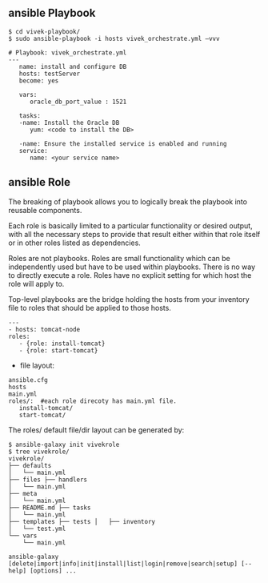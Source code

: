 
## ansible Playbook
```
$ cd vivek-playbook/
$ sudo ansible-playbook -i hosts vivek_orchestrate.yml –vvv 

# Playbook: vivek_orchestrate.yml
--- 
   name: install and configure DB
   hosts: testServer
   become: yes

   vars: 
      oracle_db_port_value : 1521
   
   tasks:
   -name: Install the Oracle DB
      yum: <code to install the DB>
    
   -name: Ensure the installed service is enabled and running
   service:
      name: <your service name>
```

## ansible Role

The breaking of playbook allows you to logically break the playbook into reusable components.

Each role is basically limited to a particular functionality or desired output, with all the necessary steps to provide that result either within that role itself or in other roles listed as dependencies.

Roles are not playbooks. Roles are small functionality which can be independently used but have to be used within playbooks. There is no way to directly execute a role. Roles have no explicit setting for which host the role will apply to.

Top-level playbooks are the bridge holding the hosts from your inventory file to roles that should be applied to those hosts.

```
--- 
- hosts: tomcat-node 
roles: 
   - {role: install-tomcat} 
   - {role: start-tomcat} 
```

- file layout:

```
ansible.cfg
hosts
main.yml
roles/:  #each role direcoty has main.yml file.  
   install-tomcat/
   start-tomcat/  
```

The roles/ default file/dir layout can be generated by:
```
$ ansible-galaxy init vivekrole 
$ tree vivekrole/ 
vivekrole/ 
├── defaults 
│   └── main.yml 
├── files ├── handlers 
│   └── main.yml 
├── meta 
│   └── main.yml 
├── README.md ├── tasks 
│   └── main.yml 
├── templates ├── tests │   ├── inventory 
│   └── test.yml 
└── vars 
    └── main.yml 
    
ansible-galaxy [delete|import|info|init|install|list|login|remove|search|setup] [--help] [options] ... 
```
